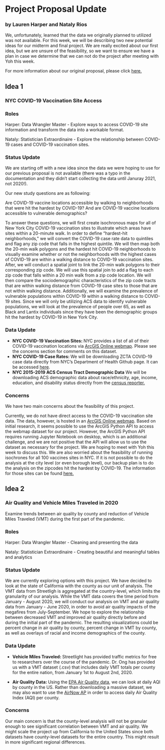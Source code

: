 # Project Proposal Update 

### by Lauren Harper and Nataly Rios 

<p>We, unfortunately, learned that the data we originally planned to utilized was not available. For this week, we will be describing two new potential ideas for our midterm and final project. We are really excited about our first idea, but we are unsure of the feasibility, so we want to ensure we have a plan in case we determine that we can not do the project after meeting with Yoh this week. </p>

For more information about our original proposal, please click [here.](https://github.com/laharps/up206-groupproject/blob/main/Group%20Assignments/Group%20Assignment%201.md)

## Idea 1 
### NYC COVID-19 Vaccination Site Access

### Roles 
<p> Harper: Data Wrangler Master - Explore ways to access COVID-19 site information and transform the data into a workable format. 

<p> Nataly: Statistician Extraordinaire - Explore the relationship between COVID-19 cases and COVID-19 vaccination sites. 

### Status Update
We are starting off with a new idea since the data we were hoping to use for our previous proposal is not available (there was a typo in the documentation and they didn’t start collecting the data until Januray 2021, not 2020!). 

Our new study questions are as following:

Are COVID-19 vaccine locations accessible by walking to neighborhoods that were hit the hardest by COVID-19? 
And are COVID-19 vaccine locations accessible to vulnerable demographics? 

To answer these questions, we will first create isochronous maps for all of New York City COVID-19 vaccination sites to illustrate which areas have sites within a 20-minute walk. In order to define “hardest-hit neighborhoods," we will convert the COVID-19 case rate data to quintiles and flag any zip code that falls in the highest quintile. We will then map both the 20-min walk polygons and the hardest hit COVID-19 neighborhoods to visually examine whether or not the neighborhoods with the highest cases of COVID-19 are within a walking distance to COVID-19 vaccination sites. After, we will conduct a spatial joint to link the 20-min walk polygons to their corresponding zip code. We will use this spatial join to add a flag to each zip code that falls within a 20 min walk from a zip code location.  We will then compare the sociodemographic characteristics of the zip code tracts that are within walking distance from COVID-19 case sites to those that are not within walking distance. Additionally, we will examine the prevalence of vulnerable populations within COVID-19 within a walking distance to COVID-19 sites. Since we will only be utilizing ACS data to identify vulnerable populations, we will look at the prevalence of people over 65, as well as Black and Lantix individuals since they have been the demographic groups hit the hardest by COVID-19 in New York City. 


### Data Update
* <b> NYC COVID-19 Vaccination Sites: </b> NYC provides a list of all of their COVID-19 vaccination locations via  [ArcGIS Online webmap](https://www.arcgis.com/home/webmap/viewer.html?useExisting=1&layers=1e7c164f55014dd4a89a7c4add163eab). Please see the concerns section for comments on this dataset. 
* <b> NYC COVID-19 Case Rates: </b> We will be downloading ZCTA COVID-19 case data directly from NYC’s Department of Health Github page. It can be accessed [here](https://github.com/nychealth/coronavirus-data/blob/master/totals/data-by-modzcta.csv). 
* <b> NYC 2015-2019 ACS Census Tract Demographic Data</b> We will be downloading ACS demographic data about race/ethnicity, age, income, education, and disability status directly from the [census reporter.](https://censusreporter.org/)



### Concerns
We have two main concerns about the feasibility of this project. 

Currently, we do not have direct access to the COVID-19 vaccination site data. The data, however, is hosted in an [ArcGIS Online webmap](https://www.arcgis.com/home/webmap/viewer.html?useExisting=1&layers=1e7c164f55014dd4a89a7c4add163eab). Based on initial research, it seems possible to use the ArcGIS Python API to access the webmap dataset for our project. However, the ArcGIS Python API requires running Jupyter Notebook on desktop, which is an additional challenge, and we are not positive that the API will allow us to use the dataset as necessary for the project. We are hoping to meet with Yoh this week to discuss this. 
We are also worried about the feasibility of running isochrones for all 100 vaccines sites in NYC. If it is not possible to do the analysis at the city level (or even borough level), our backup plan is to do the analysis on the zipcodes hit the hardest by COVID-19. The information for those sites can be found [here.](https://www1.nyc.gov/site/neon/programs/covid-neighborhoods.page)

## Idea 2
### Air Quality and Vehicle Miles Traveled in 2020
Examine trends between air quality by county and reduction of Vehicle Miles Traveled (VMT) during the first part of the pandemic. 

### Roles 
<p> Harper: Data Wrangler Master - Cleaning and presenting the data

<p> Nataly: Statistician Extraordinaire - Creating beautiful and meaningful tables and analytics

### Status Update
We are currently exploring options with this project. We have decided to look at the state of California with the county as our unit of analysis. The VMT data from Streetligh is aggregated at the country-level, which limits the granularity of our analysis. While the VMT data covers the time period from January - August 2020, we will conduct our analysis on VMT and air quality data from January - June 2020, in order to avoid air quality impacts of the megafires from July-September. We hope to explore the relationship between decreased VMT and improved air quality directly before and during the initial part of the pandemic. The resulting visualizations could be percent change in air quality by county, percent change in VMT by county, as well as overlays of racial and income demographics of the county.

### Data Update
* <b> Vehicle Miles Traveled: </b> Streetlight has provided traffic metrics for free to researchers over the course of the pandemic. Dr. Ong has provided us with a VMT dataset (.csv) that includes daily VMT totals per county for the entire nation, from January 1st to August 2nd, 2020. 

* <b> Air Quality Data: </b> Using the [EPA Air Quality data](https://www.epa.gov/outdoor-air-quality-data/download-daily-data), we can look at daily AQI by county in the US. Rather than downloading a massive dataset, we may also want to use the [AirNow AP](https://docs.airnowapi.org/about) in order to access daily Air Quality Index (AQI) per county.


### Concerns
Our main concern is that the county-level analysis will not be granular enough to see significant correlation between VMT and air quality. We might scale the project up from California to the United States since both datasets have county-level datasets for the entire country. This might result in more significant regional differences. 

